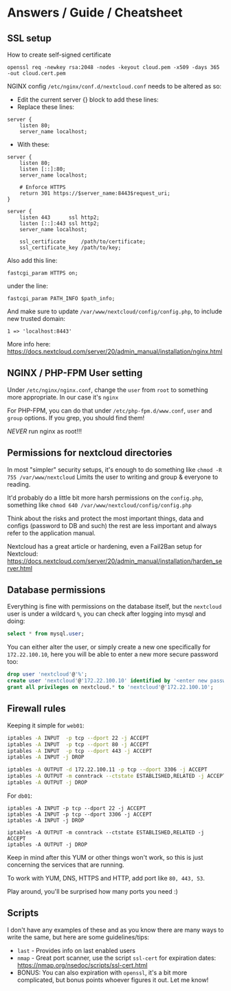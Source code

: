# Answers / Guide / Cheatsheet

## SSL setup
How to create self-signed certificate
```
openssl req -newkey rsa:2048 -nodes -keyout cloud.pem -x509 -days 365 -out cloud.cert.pem
```

NGINX config `/etc/nginx/conf.d/nextcloud.conf` needs to be altered as so:
 - Edit the current server {} block to add these lines:
- Replace these lines:
```
server {
    listen 80;
    server_name localhost;
```
- With these:
```nginx
server {
    listen 80;
    listen [::]:80;
    server_name localhost;

    # Enforce HTTPS
    return 301 https://$server_name:8443$request_uri;
}

server {
    listen 443      ssl http2;
    listen [::]:443 ssl http2;
    server_name localhost;

    ssl_certificate     /path/to/certificate;
    ssl_certificate_key /path/to/key;

```

Also add this line:
```nginx
fastcgi_param HTTPS on;
```
under the line:
```nginx
fastcgi_param PATH_INFO $path_info;
```

And make sure to update `/var/www/nextcloud/config/config.php`, to include new trusted domain:
```
1 => 'localhost:8443'
```


More info here: https://docs.nextcloud.com/server/20/admin_manual/installation/nginx.html

## NGINX / PHP-FPM User setting
Under `/etc/nginx/nginx.conf`, change the `user` from `root` to something more appropriate. In our case it's `nginx`

For PHP-FPM, you can do that under `/etc/php-fpm.d/www.conf`, `user` and `group` options. If you grep, you should find them!

_NEVER_ run nginx as root!!!

## Permissions for nextcloud directories

In most "simpler" security setups, it's enough to do something like `chmod -R 755 /var/www/nextcloud`
Limits the user to writing and group & everyone to reading.

It'd probably do a little bit more harsh permissions on the `config.php`, something like `chmod 640 /var/www/nextcloud/config/config.php`

Think about the risks and protect the most important things, data and configs (password to DB and such) the rest are less important and always refer to the application manual.

Nextcloud has a great article or hardening, even a Fail2Ban setup for Nextcloud: https://docs.nextcloud.com/server/20/admin_manual/installation/harden_server.html

## Database permissions

Everything is fine with permissions on the database itself, but the `nextcloud` user is under a wildcard `%`, you can check after logging into mysql and doing:
```sql
select * from mysql.user;
```
You can either alter the user, or simply create a new one specifically for `172.22.100.10`, here you will be able to enter a new more secure password too:
```sql
drop user 'nextcloud'@'%';
create user 'nextcloud'@'172.22.100.10' identified by '<enter new password here>';
grant all privileges on nextcloud.* to 'nextcloud'@'172.22.100.10';
```

## Firewall rules

Keeping it simple for `web01`:
```bash
iptables -A INPUT  -p tcp --dport 22 -j ACCEPT
iptables -A INPUT  -p tcp --dport 80 -j ACCEPT
iptables -A INPUT  -p tcp --dport 443 -j ACCEPT
iptables -A INPUT -j DROP

iptables -A OUTPUT -d 172.22.100.11 -p tcp --dport 3306 -j ACCEPT
iptables -A OUTPUT -m conntrack --ctstate ESTABLISHED,RELATED -j ACCEPT
iptables -A OUTPUT -j DROP

```

For `db01`:
```
iptables -A INPUT -p tcp --dport 22 -j ACCEPT
iptables -A INPUT -p tcp --dport 3306 -j ACCEPT
iptables -A INPUT -j DROP

iptables -A OUTPUT -m conntrack --ctstate ESTABLISHED,RELATED -j ACCEPT
iptables -A OUTPUT -j DROP
```

Keep in mind after this YUM or other things won't work, so this is just concerning the services that are running.

To work with YUM, DNS, HTTPS and HTTP, add port like `80, 443, 53`.

Play around, you'll be surprised how many ports you need :)

## Scripts

I don't have any examples of these and as you know there are many ways to write the same, but here are some guidelines/tips:

  - `last` - Provides info on last enabled users
  - `nmap` - Great port scanner, use the script `ssl-cert` for expiration dates: https://nmap.org/nsedoc/scripts/ssl-cert.html
  - BONUS: You can also expiration with `openssl`, it's a bit more complicated, but bonus points whoever figures it out. Let me know!
